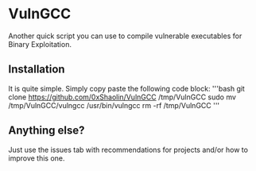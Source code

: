 # VulnGCC
Another quick script you can use to compile vulnerable executables for Binary Exploitation.
## Installation
It is quite simple. Simply copy paste the following code block:
'''bash
git clone https://github.com/0xShaolin/VulnGCC /tmp/VulnGCC
sudo mv /tmp/VulnGCC/vulngcc /usr/bin/vulngcc
rm -rf /tmp/VulnGCC
'''

## Anything else?
Just use the issues tab with recommendations for projects and/or how to improve this one.
